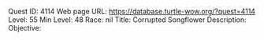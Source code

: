 Quest ID: 4114
Web page URL: https://database.turtle-wow.org/?quest=4114
Level: 55
Min Level: 48
Race: nil
Title: Corrupted Songflower
Description: 
Objective: 
